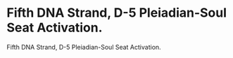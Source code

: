 # Fifth DNA Strand, D-5 Pleiadian-Soul Seat Activation.

Fifth DNA Strand, D-5 Pleiadian-Soul Seat Activation.